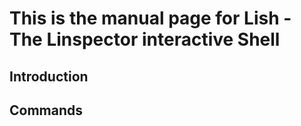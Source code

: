 This is the manual page for Lish - The Linspector interactive Shell
===================================================================

Introduction
------------

Commands
--------
